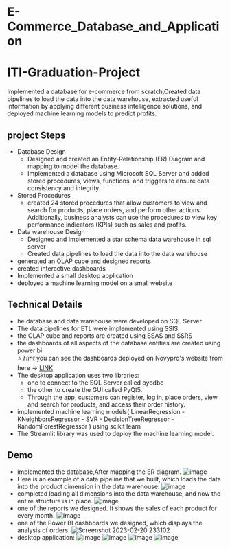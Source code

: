 # E-Commerce_Database_and_Application
# ITI-Graduation-Project
Implemented a database for e-commerce from scratch,Created data pipelines to load the data
into the data warehouse, extracted useful information by applying different business intelligence solutions, and deployed machine learning models to predict profits.
## project Steps
- Database Design
  - Designed and created an Entity-Relationship (ER) Diagram and mapping to model the database. 
  - Implemented a database using Microsoft SQL Server and added stored procedures, views, functions, and triggers to ensure data consistency and integrity.
- Stored Procedures
  - created 24 stored procedures that allow customers to view and search for products, place orders, and perform other actions. Additionally, business analysts can use     the procedures to view key performance indicators (KPIs) such as sales and profits.
- Data warehouse Design
  - Designed and Implemented a star schema data warehouse in sql server
  - Created data pipelines to load the data into the data warehouse 
- generated an OLAP cube and designed reports
- created interactive dashboards
- Implemented a small desktop application
- deployed a machine learning model on a small website 
## Technical Details
- he database and data warehouse were developed on SQL Server 
- The data pipelines for ETL were implemented using SSIS. 
- the OLAP cube and reports are created using SSAS and SSRS 
- the dashboards of all aspects of the database entities are created using power bi  
    ⭐ *Hint* you can see the dashboards deployed on Novypro's website from here -> [LINK](https://www.novypro.com/profile_projects/mohamed-rabea-rizq)
- The desktop application uses two libraries: 
  - one to connect to the SQL Server called pyodbc 
  - the other to create the GUI called PyQt5.
  - Through the app, customers can register, log in, place orders, view and search for products, and access their order history.
- implemented machine learning models( LinearRegression - KNeighborsRegressor - SVR - DecisionTreeRegressor - RandomForestRegressor ) using scikit learn
- The Streamlit library was used to deploy the machine learning model.
## Demo
- implemented the database,After mapping the ER diagram.
![image](https://user-images.githubusercontent.com/82019926/219908648-b7c18380-afbd-4b06-b57b-316abfc096f9.png)
- Here is an example of a data pipeline that we built, which loads the data into the product dimension in the data warehouse.
![image](https://user-images.githubusercontent.com/82019926/218820861-7b026b65-fbf0-415b-bcc5-f01a109fe6d7.png)
- completed loading all dimensions into the data warehouse, and now the entire structure is in place.
![image](https://user-images.githubusercontent.com/82019926/219908370-ee09bcbe-b4af-41d2-8057-b1179f8adae8.png)
- one of the reports we designed. It shows the sales of each product for every month.
 ![image](https://user-images.githubusercontent.com/82019926/218823344-d4b50612-c8e9-4120-8366-62ff6c55582d.png)
- one of the Power BI dashboards we designed, which displays the analysis of orders. 
![Screenshot 2023-02-20 233102](https://user-images.githubusercontent.com/125575271/220372496-586bc5f5-8c6e-40dc-93b1-0ab2b8d4b2f7.png)
- desktop application:
![image](https://user-images.githubusercontent.com/125575271/220197212-fa5e63e2-e8c5-4add-bdf8-1a318e0cb39d.png)
![image](https://user-images.githubusercontent.com/125575271/220197295-bcd20eeb-1022-4199-a5ac-72fc35790a70.png)
![image](https://user-images.githubusercontent.com/125575271/220373389-3c26b0e8-11bd-4c5b-8ff2-d14b066a3253.png)
![image](https://user-images.githubusercontent.com/125575271/220373545-27cfb5b9-2d99-43d0-a4b6-957191b37247.png)



